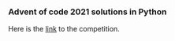 ### Advent of code 2021 solutions in Python

Here is the [link](https://adventofcode.com/2021) to the competition. 
